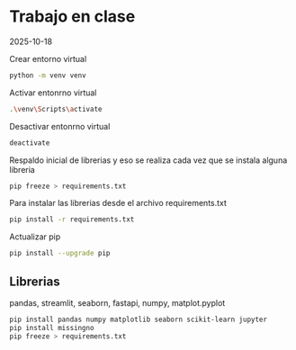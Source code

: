 # Trabajo en clase
2025-10-18

Crear entorno virtual
```bash
python -m venv venv
```
Activar entonrno virtual
```bash
.\venv\Scripts\activate
```
Desactivar entonrno virtual
```bash
deactivate
```
Respaldo inicial de librerias y eso se realiza cada vez que se instala alguna libreria
```bash
pip freeze > requirements.txt
```
Para instalar las librerias desde el archivo requirements.txt
```bash
pip install -r requirements.txt
```
Actualizar pip
```bash
pip install --upgrade pip
```
## Librerias  
pandas, streamlit, seaborn, fastapi, numpy, matplot.pyplot
```bash
pip install pandas numpy matplotlib seaborn scikit-learn jupyter
pip install missingno
pip freeze > requirements.txt
```
